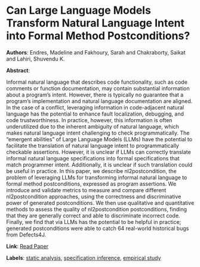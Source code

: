 # Can Large Language Models Transform Natural Language Intent into Formal Method Postconditions?

**Authors**: Endres, Madeline and Fakhoury, Sarah and Chakraborty, Saikat and Lahiri, Shuvendu K.

**Abstract**:

Informal natural language that describes code functionality, such as code comments or function documentation, may contain substantial information about a program’s intent. However, there is typically no guarantee that a program’s implementation and natural language documentation are aligned. In the case of a conflict, leveraging information in code-adjacent natural language has the potential to enhance fault localization, debugging, and code trustworthiness. In practice, however, this information is often underutilized due to the inherent ambiguity of natural language, which makes natural language intent challenging to check programmatically. The “emergent abilities” of Large Language Models (LLMs) have the potential to facilitate the translation of natural language intent to programmatically checkable assertions. However, it is unclear if LLMs can correctly translate informal natural language specifications into formal specifications that match programmer intent. Additionally, it is unclear if such translation could be useful in practice.     In this paper, we describe nl2postcondition, the problem of leveraging LLMs for transforming informal natural language to formal method postconditions, expressed as program assertions.   We introduce and validate metrics to measure and compare different nl2postcondition approaches, using the correctness and discriminative power of generated postconditions.   We then use qualitative and quantitative methods to assess the quality of nl2postcondition postconditions, finding that they are generally correct and able to discriminate incorrect code. Finally, we find that  via LLMs has the potential to be helpful in practice;  generated postconditions were able to catch 64 real-world historical bugs from Defects4J.

**Link**: [Read Paper](https://doi.org/10.1145/3660791)

**Labels**: [static analysis](../../labels/static_analysis.md), [specification inference](../../labels/specification_inference.md), [empirical study](../../labels/empirical_study.md)
